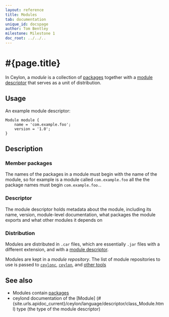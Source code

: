 ```yaml
---
layout: reference
title: Modules
tab: documentation
unique_id: docspage
author: Tom Bentley
milestone: Milestone 1
doc_root: ../../..
---
```


# #{page.title}

In Ceylon, a *module* is a collection of [packages](../package) together with a 
[module descriptor](#descriptor) that serves as a unit of distribution.

## Usage 

An example module descriptor:

    Module module {
        name = 'com.example.foo';
        version = '1.0';
    }

## Description

### Member packages

The names of the packages in a module must begin with the name of the module,
so for example is a module called `com.example.foo` all the the package names
must begin `com.example.foo.`.

### Descriptor

The module descriptor holds metadata about the module, including its name, 
version,
module-level documentation, what packages the module exports and what other 
modules it depends on 

### Distribution

Modules are distributed in `.car` files, which are essentially `.jar` files 
with a different extension, and with a [module descriptor](#descriptor).

Modules are kept in a *module repository*. The list of module 
repositories to use is passed to 
[`ceylonc`](#{page.doc_root}/reference/tool/ceylonc), 
[`ceylon`](#{page.doc_root}/reference/tool/ceylon),  and 
[other tools](#{page.doc_root}/reference/#tools)

## See also

* Modules contain [packages](../package)
* ceylond documentation of the [Module]
  (\#{site.urls.apidoc_current}/ceylon/language/descriptor/class_Module.html) 
  type (the type of the module descriptor)
